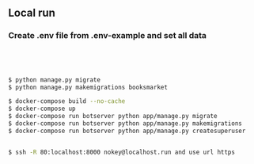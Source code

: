 ## Local run 

### Create .env file from .env-example and set all data

```sh




$ python manage.py migrate
$ python manage.py makemigrations booksmarket

$ docker-compose build --no-cache
$ docker-compose up
$ docker-compose run botserver python app/manage.py migrate
$ docker-compose run botserver python app/manage.py makemigrations
$ docker-compose run botserver python app/manage.py createsuperuser


$ ssh -R 80:localhost:8000 nokey@localhost.run and use url https
```
